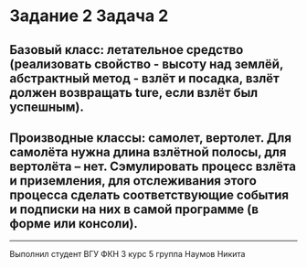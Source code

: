 # Задание 2 Задача 2

## Базовый класс: летательное средство (реализовать свойство - высоту над землёй, абстрактный метод - взлёт и посадка, взлёт должен возвращать ture, если взлёт был успешным).
## Производные классы: самолет, вертолет. Для самолёта нужна длина взлётной полосы, для вертолёта – нет. Сэмулировать процесс взлёта и приземления, для отслеживания этого процесса сделать соответствующие события и подписки на них в самой программе (в форме или консоли).
---
Выполнил студент ВГУ ФКН 3 курс 5 группа Наумов Никита
